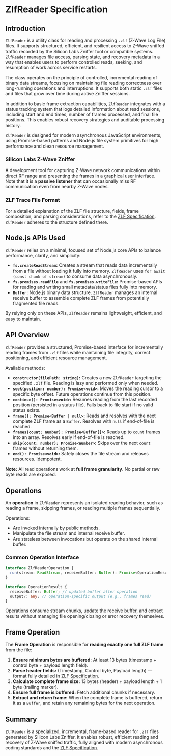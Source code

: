 # ZlfReader Specification

## Introduction

`ZlfReader` is a utility class for reading and processing `.zlf` (Z-Wave Log
File) files. It supports structured, efficient, and resilient access to Z-Wave
sniffed traffic recorded by the Silicon Labs Zniffer tool or compatible systems.
`ZlfReader` manages file access, parsing state, and recovery metadata in a way
that enables users to perform controlled reads, seeking, and resumption of work
across service restarts.

The class operates on the principle of controlled, incremental reading of binary
data streams, focusing on maintaining file reading correctness over long-running
operations and interruptions. It supports both static `.zlf` files and files
that grow over time during active Zniffer sessions.

In addition to basic frame extraction capabilities, `ZlfReader` integrates with
a status tracking system that logs detailed information about read sessions,
including start and end times, number of frames processed, and final file
positions. This enables robust recovery strategies and auditable processing
history.

`ZlfReader` is designed for modern asynchronous JavaScript environments, using
Promise-based patterns and Node.js file system primitives for high performance
and clean resource management.

### Silicon Labs Z-Wave Zniffer

A development tool for capturing Z-Wave network communications within direct RF
range and presenting the frames in a graphical user interface. Note that it is a
**passive listener** that can occasionally miss RF communication even from
nearby Z-Wave nodes.

### ZLF Trace File Format

For a detailed explanation of the ZLF file structure, fields, frame composition,
and parsing considerations, refer to the [ZLF Specification](../zlf.md).  
`ZlfReader` adheres to the structure defined there.

## Node.js APIs Used

`ZlfReader` relies on a minimal, focused set of Node.js core APIs to balance
performance, clarity, and simplicity:

- **`fs.createReadStream`:** Creates a stream that reads data incrementally from
  a file without loading it fully into memory. `ZlfReader` uses
  `for await (const chunk of stream)` to consume data asynchronously.
- **`fs.promises.readFile`** and **`fs.promises.writeFile`:** Promise-based APIs
  for reading and writing small metadata/status files fully into memory.
- **`Buffer`:** Node.js binary data structure. `ZlfReader` manages an internal
  receive buffer to assemble complete ZLF frames from potentially fragmented
  file reads.

By relying only on these APIs, `ZlfReader` remains lightweight, efficient, and
easy to maintain.

## API Overview

`ZlfReader` provides a structured, Promise-based interface for incrementally
reading frames from `.zlf` files while maintaining file integrity, correct
positioning, and efficient resource management.

Available methods:

- **`constructor(filePath: string)`:** Creates a new `ZlfReader` targeting the
  specified `.zlf` file. Reading is lazy and performed only when needed.
- **`seek(position: number): Promise<void>`:** Moves the reading cursor to a
  specific byte offset. Future operations continue from this position.
- **`continue(): Promise<void>`:** Resumes reading from the last recorded
  position (persisted in a status file). Falls back to file start if no valid
  status exists.
- **`frame(): Promise<Buffer | null>`:** Reads and resolves with the next
  complete ZLF frame as a `Buffer`. Resolves with `null` if end-of-file is
  reached.
- **`frames(count: number): Promise<Buffer[]>`:** Reads up to `count` frames
  into an array. Resolves early if end-of-file is reached.
- **`skip(count: number): Promise<number>`:** Skips over the next `count` frames
  without returning them.
- **`end(): Promise<void>`:** Safely closes the file stream and releases
  resources. Idempotent.

**Note:** All read operations work at **full frame granularity**. No partial or
raw byte reads are exposed.

## Operations

An **operation** in `ZlfReader` represents an isolated reading behavior, such as
reading a frame, skipping frames, or reading multiple frames sequentially.

Operations:

- Are invoked internally by public methods.
- Manipulate the file stream and internal receive buffer.
- Are stateless between invocations but operate on the shared internal buffer.

### Common Operation Interface

```typescript
interface ZlfReaderOperation {
  run(stream: ReadStream, receiveBuffer: Buffer): Promise<OperationResult>;
}

interface OperationResult {
  receiveBuffer: Buffer; // updated buffer after operation
  output?: any; // operation-specific output (e.g., frames read)
}
```

Operations consume stream chunks, update the receive buffer, and extract results
without managing file opening/closing or error recovery themselves.

## Frame Operation

The **Frame Operation** is responsible for **reading exactly one full ZLF
frame** from the file:

1. **Ensure minimum bytes are buffered:** At least 13 bytes (timestamp + control
   byte + payload length field).
2. **Parse header fields:** (Timestamp, Control byte, Payload length) — format
   fully detailed in [ZLF Specification](../zlf.md).
3. **Calculate complete frame size:** 13 bytes (header) + payload length + 1
   byte (trailing marker).
4. **Ensure full frame is buffered:** Fetch additional chunks if necessary.
5. **Extract and return frame:** When the complete frame is buffered, return it
   as a `Buffer`, and retain any remaining bytes for the next operation.

## Summary

`ZlfReader` is a specialized, incremental, frame-based reader for `.zlf` files
generated by Silicon Labs Zniffer. It enables robust, efficient reading and
recovery of Z-Wave sniffed traffic, fully aligned with modern asynchronous
coding standards and the [ZLF Specification](../zlf.md).

